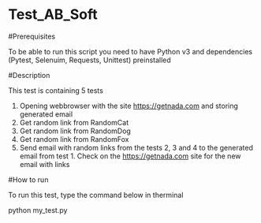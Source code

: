 # Test_AB_Soft

#Prerequisites

To be able to run this script you need to have Python v3 and dependencies (Pytest, Selenuim, Requests, Unittest) preinstalled

#Description

This test is containing 5 tests
1. Opening webbrowser with the site https://getnada.com and storing generated email
2. Get random link from RandomCat 
3. Get random link from RandomDog
4. Get random link from RandomFox
5. Send email with random links from the tests 2, 3 and 4 to the generated email from test 1. Check on the https://getnada.com site for the new email with links

#How to run

To run this test, type the command below in therminal

python my_test.py
